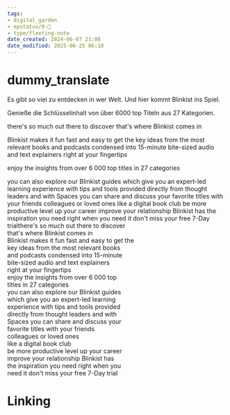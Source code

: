 ```yaml
---
tags: 
- digital_garden
- epstatus/0-🌰
- type/fleeting-note
date_created: 2024-06-07 21:08
date_modified: 2025-06-25 06:10
---
```

# dummy_translate

Es gibt so viel zu entdecken in wer Welt. Und hier kommt Blinkist ins Spiel. 

Genieße die Schlüsselinhalt von über 6000 top Titeln aus 27 Kategorien.

there's so much out there to discover
that's where Blinkist comes in

Blinkist makes it fun fast and easy to get the
key ideas from the most relevant books
and podcasts condensed into 15-minute
bite-sized audio and text explainers
right at your fingertips

enjoy the insights from over 6 000 top
titles in 27 categories

you can also explore our Blinkist guides
which give you an expert-led learning
experience with tips and tools provided
directly from thought leaders and with
Spaces you can share and discuss your
favorite titles with your friends
colleagues or loved ones
like a digital book club
be more productive level up your career
improve your relationship Blinkist has
the inspiration you need right when you
need it don't miss your free 7-Day trialthere's so much out there to discover  
that's where Blinkist comes in  
Blinkist makes it fun fast and easy to get the  
key ideas from the most relevant books  
and podcasts condensed into 15-minute  
bite-sized audio and text explainers  
right at your fingertips  
enjoy the insights from over 6 000 top  
titles in 27 categories  
you can also explore our Blinkist guides  
which give you an expert-led learning  
experience with tips and tools provided  
directly from thought leaders and with  
Spaces you can share and discuss your  
favorite titles with your friends  
colleagues or loved ones  
like a digital book club  
be more productive level up your career  
improve your relationship Blinkist has  
the inspiration you need right when you  
need it don't miss your free 7-Day trial

# Linking